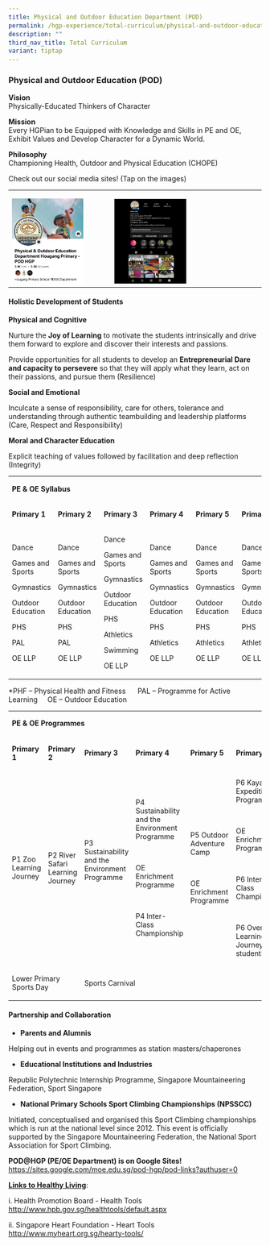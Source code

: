 ```yaml
---
title: Physical and Outdoor Education Department (POD)
permalink: /hgp-experience/total-curriculum/physical-and-outdoor-education-department-pod/
description: ""
third_nav_title: Total Curriculum
variant: tiptap
---
```

<h3>Physical and Outdoor Education (POD)</h3>
<p><strong>Vision</strong>
<br>Physically-Educated Thinkers of Character&nbsp;</p>
<p><strong>Mission</strong>
<br>Every HGPian to be Equipped with Knowledge and Skills in PE and OE, Exhibit
Values and Develop Character for a Dynamic World.</p>
<p><strong>Philosophy</strong>
<br>Championing Health, Outdoor and Physical Education (CHOPE)</p>
<p>Check out our social media sites! (Tap on the images)</p>
<table style="minWidth: 50px">
<colgroup>
<col>
<col>
</colgroup>
<tbody>
<tr>
<td rowspan="1" colspan="1">
<p></p><a class="isomer-image-wrapper" href="https://www.facebook.com/POD.HGP"><img style="width: 75%;" height="auto" width="100%" alt="" src="/images/Picture1.jpg"></a>
</td>
<td rowspan="1" colspan="1">
<p></p><a class="isomer-image-wrapper" href="https://www.instagram.com/pod_hgp/"><img style="width: 50%;" height="auto" width="100%" alt="" src="/images/Picture2_ig.png"></a>
</td>
</tr>
</tbody>
</table>
<p></p>
<h4><strong>Holistic Development of Students</strong></h4>
<p><strong>Physical and Cognitive</strong>
</p>
<p>Nurture the <strong>Joy of Learning</strong> to motivate the students intrinsically
and drive them forward to explore and discover their interests and passions.</p>
<p>Provide opportunities for all students to develop an&nbsp;<strong>Entrepreneurial Dare and capacity to persevere</strong>&nbsp;so
that they will apply what they learn, act on their passions, and pursue
them (Resilience)</p>
<p><strong>Social and Emotional</strong>
</p>
<p>Inculcate a sense of responsibility, care for others, tolerance and understanding
through authentic teambuilding and leadership platforms (Care, Respect
and Responsibility)</p>
<p><strong>Moral and Character Education</strong>
</p>
<p>Explicit teaching of values followed by facilitation and deep reflection
(Integrity)</p>
<table style="minWidth: 150px">
<colgroup>
<col>
<col>
<col>
<col>
<col>
<col>
</colgroup>
<tbody>
<tr>
<td rowspan="1" colspan="6">
<p><strong>PE &amp; OE Syllabus</strong>
</p>
</td>
</tr>
<tr>
<td rowspan="1" colspan="1">
<p><strong>Primary 1</strong>
</p>
</td>
<td rowspan="1" colspan="1">
<p><strong>Primary 2</strong>
</p>
</td>
<td rowspan="1" colspan="1">
<p><strong>Primary 3</strong>
</p>
</td>
<td rowspan="1" colspan="1">
<p><strong>Primary 4</strong>
</p>
</td>
<td rowspan="1" colspan="1">
<p><strong>Primary 5</strong>
</p>
</td>
<td rowspan="1" colspan="1">
<p><strong>Primary 6</strong>
</p>
</td>
</tr>
<tr>
<td rowspan="1" colspan="1">
<p>Dance</p>
<p>Games and Sports</p>
<p>Gymnastics</p>
<p>Outdoor Education</p>
<p>PHS</p>
<p>PAL</p>
<p>OE LLP</p>
</td>
<td rowspan="1" colspan="1">
<p>Dance</p>
<p>Games and Sports</p>
<p>Gymnastics</p>
<p>Outdoor Education</p>
<p>PHS</p>
<p>PAL</p>
<p>OE LLP</p>
</td>
<td rowspan="1" colspan="1">
<p>Dance</p>
<p>Games and Sports</p>
<p>Gymnastics</p>
<p>Outdoor Education</p>
<p>PHS</p>
<p>Athletics</p>
<p>Swimming</p>
<p>OE LLP</p>
</td>
<td rowspan="1" colspan="1">
<p>Dance</p>
<p>Games and Sports</p>
<p>Gymnastics</p>
<p>Outdoor Education</p>
<p>PHS</p>
<p>Athletics</p>
<p>OE LLP</p>
</td>
<td rowspan="1" colspan="1">
<p>Dance</p>
<p>Games and Sports</p>
<p>Gymnastics</p>
<p>Outdoor Education</p>
<p>PHS</p>
<p>Athletics</p>
<p>OE LLP</p>
</td>
<td rowspan="1" colspan="1">
<p>Dance</p>
<p>Games and Sports</p>
<p>Gymnastics</p>
<p>Outdoor Education</p>
<p>PHS</p>
<p>Athletics</p>
<p>OE LLP</p>
</td>
</tr>
</tbody>
</table>
<p>*PHF – Physical Health and Fitness&nbsp;&nbsp;&nbsp;&nbsp;&nbsp; PAL –
Programme for Active Learning&nbsp;&nbsp;&nbsp;&nbsp; OE – Outdoor Education</p>
<table style="minWidth: 150px">
<colgroup>
<col>
<col>
<col>
<col>
<col>
<col>
</colgroup>
<tbody>
<tr>
<td rowspan="1" colspan="6">
<p><strong>PE &amp; OE Programmes</strong>
</p>
</td>
</tr>
<tr>
<td rowspan="1" colspan="1">
<p><strong>Primary 1</strong>
</p>
</td>
<td rowspan="1" colspan="1">
<p><strong>Primary 2</strong>
</p>
</td>
<td rowspan="1" colspan="1">
<p><strong>Primary 3</strong>
</p>
</td>
<td rowspan="1" colspan="1">
<p><strong>Primary 4</strong>
</p>
</td>
<td rowspan="1" colspan="1">
<p><strong>Primary 5</strong>
</p>
</td>
<td rowspan="1" colspan="1">
<p><strong>Primary 6</strong>
</p>
</td>
</tr>
<tr>
<td rowspan="1" colspan="1">
<p>P1 Zoo Learning Journey</p>
</td>
<td rowspan="1" colspan="1">
<p>P2 River Safari Learning Journey</p>
</td>
<td rowspan="1" colspan="1">
<p>P3 Sustainability and the Environment Programme</p>
<p>&nbsp;</p>
</td>
<td rowspan="1" colspan="1">
<p>P4 Sustainability and the Environment Programme</p>
<p>&nbsp;</p>
<p>OE Enrichment Programme</p>
<p>&nbsp;</p>
<p>P4 Inter-Class Championship</p>
</td>
<td rowspan="1" colspan="1">
<p>P5 Outdoor Adventure Camp</p>
<p>&nbsp;</p>
<p>OE Enrichment Programme</p>
</td>
<td rowspan="1" colspan="1">
<p>P6 Kayaking Expedition Programme</p>
<p>&nbsp;</p>
<p>OE Enrichment Programme</p>
<p>&nbsp;</p>
<p>P6 Inter-Class Championship</p>
<p>&nbsp;</p>
<p>P6 Overseas Learning Journey (30 students)</p>
</td>
</tr>
<tr>
<td rowspan="1" colspan="2">
<p>Lower Primary Sports Day</p>
</td>
<td rowspan="1" colspan="4">
<p>Sports Carnival</p>
</td>
</tr>
</tbody>
</table>
<h4><strong>Partnership and Collaboration</strong></h4>
<ul data-tight="true" class="tight">
<li>
<p><strong>Parents and Alumnis</strong>
</p>
</li>
</ul>
<p>Helping out in events and programmes as station masters/chaperones</p>
<ul data-tight="true" class="tight">
<li>
<p><strong>Educational Institutions and Industries</strong>
</p>
</li>
</ul>
<p>Republic Polytechnic Internship Programme, Singapore Mountaineering Federation,
Sport Singapore</p>
<ul data-tight="true" class="tight">
<li>
<p><strong>National Primary Schools Sport Climbing Championships (NPSSCC)</strong>
</p>
</li>
</ul>
<p>Initiated, conceptualised and organised this Sport Climbing championships
which is run at the national level since 2012. This event is officially
supported by the Singapore Mountaineering Federation, the National Sport
Association for Sport Climbing.&nbsp;</p>
<p><strong>POD@HGP (PE/OE Department) is on Google Sites!<br></strong>
<a href="https://sites.google.com/moe.edu.sg/pod-hgp/pod-links?authuser=0" rel="noopener noreferrer nofollow" target="_blank">https://sites.google.com/moe.edu.sg/pod-hgp/pod-links?authuser=0</a>
</p>
<p><strong><u>Links to Healthy Living</u></strong>:</p>
<p>i. Health Promotion Board - Health Tools
<br><a href="http://www.hpb.gov.sg/healthtools/default.aspx" rel="noopener noreferrer nofollow" target="_blank">http://www.hpb.gov.sg/healthtools/default.aspx</a>
</p>
<p>ii. Singapore Heart Foundation - Heart Tools
<br><a href="http://www.myheart.org.sg/hearty-tools/" rel="noopener noreferrer nofollow" target="_blank">http://www.myheart.org.sg/hearty-tools/</a>
</p>